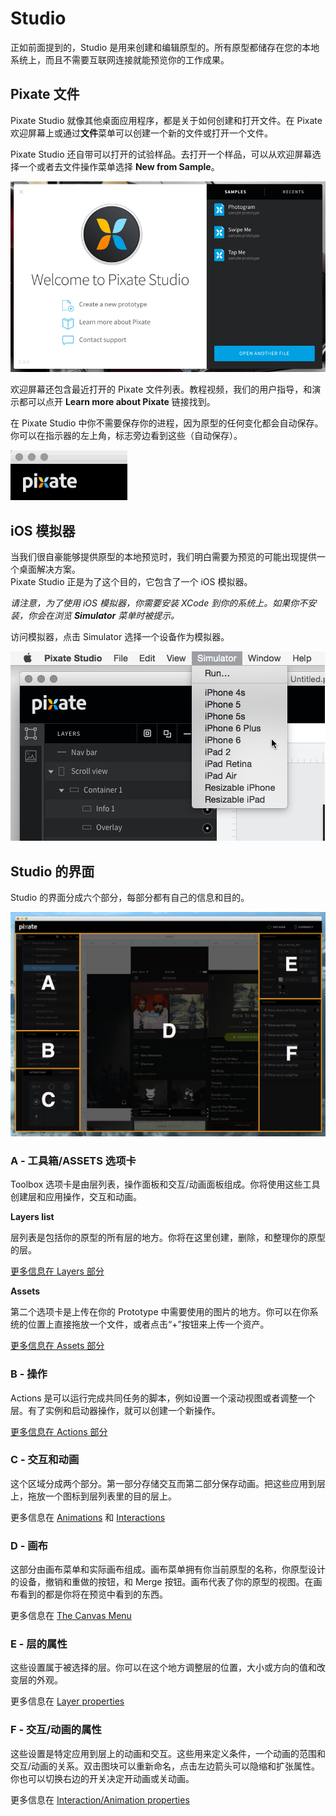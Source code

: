 # Studio

正如前面提到的，Studio 是用来创建和编辑原型的。所有原型都储存在您的本地系统上，而且不需要互联网连接就能预览你的工作成果。  

## Pixate 文件

Pixate Studio 就像其他桌面应用程序，都是关于如何创建和打开文件。在 Pixate 欢迎屏幕上或通过**文件**菜单可以创建一个新的文件或打开一个文件。

Pixate Studio 还自带可以打开的试验样品。去打开一个样品，可以从欢迎屏幕选择一个或者去文件操作菜单选择 **New from Sample**。

![image](https://raw.githubusercontent.com/ClearChan/pixate-user-guide/master/images/pixate-studio1.png)

欢迎屏幕还包含最近打开的 Pixate 文件列表。教程视频，我们的用户指导，和演示都可以点开 **Learn more about Pixate** 链接找到。

在 Pixate Studio 中你不需要保存你的进程，因为原型的任何变化都会自动保存。你可以在指示器的左上角，标志旁边看到这些（自动保存）。

![image](https://raw.githubusercontent.com/ClearChan/pixate-user-guide/master/images/pixate-studio2.gif)

## iOS 模拟器

当我们很自豪能够提供原型的本地预览时，我们明白需要为预览的可能出现提供一个桌面解决方案。  
Pixate Studio 正是为了这个目的，它包含了一个 iOS 模拟器。

*请注意，为了使用 iOS 模拟器，你需要安装 XCode 到你的系统上。如果你不安装，你会在浏览 **Simulator** 菜单时被提示。*

访问模拟器，点击 Simulator 选择一个设备作为模拟器。

![image](https://raw.githubusercontent.com/ClearChan/pixate-user-guide/master/images/pixate-studio3.png)

## Studio 的界面

Studio 的界面分成六个部分，每部分都有自己的信息和目的。

![image](https://raw.githubusercontent.com/ClearChan/pixate-user-guide/master/images/pixate-studio4.png)

### **A - 工具箱/ASSETS 选项卡**   

Toolbox 选项卡是由层列表，操作面板和交互/动画面板组成。你将使用这些工具创建层和应用操作，交互和动画。

**Layers list**  

层列表是包括你的原型的所有层的地方。你将在这里创建，删除，和整理你的原型的层。

[更多信息在 Layers 部分](work-with-layers.md)

**Assets**  

第二个选项卡是上传在你的 Prototype 中需要使用的图片的地方。你可以在你系统的位置上直接拖放一个文件，或者点击“+”按钮来上传一个资产。

[更多信息在 Assets 部分](http://help.pixate.com/knowledgebase/articles/665536-3e-assets)

### **B - 操作**  
Actions 是可以运行完成共同任务的脚本，例如设置一个滚动视图或者调整一个层。有了实例和启动器操作，就可以创建一个新操作。

[更多信息在 Actions 部分](http://help.pixate.com/knowledgebase/articles/665641-3j-actions)

### **C - 交互和动画**  
这个区域分成两个部分。第一部分存储交互而第二部分保存动画。把这些应用到层上，拖放一个图标到层列表里的目的层上。

更多信息在 [Animations](animations.md) 和 [Interactions](interactions.md)

### **D - 画布**

这部分由画布菜单和实际画布组成。画布菜单拥有你当前原型的名称，你原型设计的设备，撤销和重做的按钮，和 Merge 按钮。画布代表了你的原型的视图。在画布看到的都是你将在预览中看到的东西。

更多信息在 [The Canvas Menu](http://help.pixate.com/knowledgebase/articles/665539-3f-the-canvas-menu)

### **E - 层的属性**

这些设置属于被选择的层。你可以在这个地方调整层的位置，大小或方向的值和改变层的外观。

更多信息在 [Layer properties](http://help.pixate.com/knowledgebase/articles/665545-3g-layer-properties)

### **F - 交互/动画的属性**

这些设置是特定应用到层上的动画和交互。这些用来定义条件，一个动画的范围和交互/动画的关系。双击图块可以重新命名，点击左边箭头可以隐缩和扩张属性。你也可以切换右边的开关决定开动画或关动画。

更多信息在 [Interaction/Animation properties](http://help.pixate.com/knowledgebase/articles/665548-3h-interaction-and-animation-properties)











